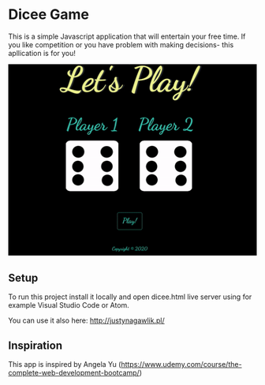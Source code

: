 # Dicee Game

This is a simple Javascript application that will entertain your free time. If you like competition or you have problem with making decisions- this apllication is for you!

![](dicee.gif)

## Setup

To run this project install it locally and open dicee.html live server using for example Visual Studio Code or Atom.

You can use it also here: http://justynagawlik.pl/

## Inspiration

This app is inspired by Angela Yu (https://www.udemy.com/course/the-complete-web-development-bootcamp/)

